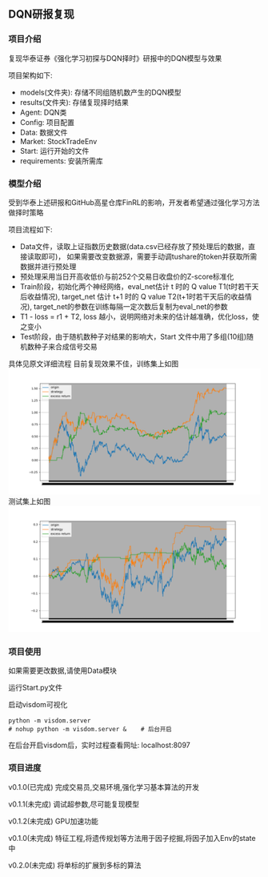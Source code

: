 ## DQN研报复现
### 项目介绍
复现华泰证券《强化学习初探与DQN择时》研报中的DQN模型与效果

项目架构如下:
- models(文件夹): 存储不同组随机数产生的DQN模型
- results(文件夹): 存储复现择时结果
- Agent: DQN类
- Config: 项目配置
- Data: 数据文件
- Market: StockTradeEnv
- Start: 运行开始的文件
- requirements: 安装所需库
### 模型介绍
受到华泰上述研报和GitHub高星仓库FinRL的影响，开发者希望通过强化学习方法做择时策略

项目流程如下:
- Data文件，读取上证指数历史数据(data.csv已经存放了预处理后的数据，直接读取即可)，
如果需要改变数据源，需要手动调tushare的token并获取所需数据并进行预处理
- 预处理采用当日开高收低价与前252个交易日收盘价的Z-score标准化
- Train阶段，初始化两个神经网络，eval_net估计 t 时的 Q value T1(t时若干天后收益情况),
target_net 估计 t+1 时的 Q value T2(t+1时若干天后的收益情况), 
target_net的参数在训练每隔一定次数后复制为eval_net的参数
- T1 - loss = r1 + T2, loss 越小，说明网络对未来的估计越准确，优化loss，使之变小
- Test阶段，由于随机数种子对结果的影响大，Start 文件中用了多组(10组)随机数种子来合成信号交易

具体见原文详细流程
目前复现效果不佳，训练集上如图
![DQN_train_10_ep](results/DQN_train_10_ep.png)
测试集上如图
![DQN_model_seed_20](results/DQN_model_seed_20.png)

### 项目使用
如果需要更改数据,请使用Data模块

运行Start.py文件

启动visdom可视化

```terminal
python -m visdom.server
# nohup python -m visdom.server &    # 后台开启
```
在后台开启visdom后，实时过程查看网址: localhost:8097
### 项目进度

v0.1.0(已完成)  完成交易员,交易环境,强化学习基本算法的开发

v0.1.1(未完成)  调试超参数,尽可能复现模型

v0.1.2(未完成)  GPU加速功能

v0.1.0(未完成)  特征工程,将遗传规划等方法用于因子挖掘,将因子加入Env的state中

v0.2.0(未完成)  将单标的扩展到多标的算法


